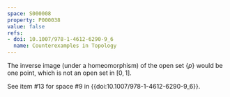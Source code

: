 ```yaml
---
space: S000008
property: P000038
value: false
refs:
- doi: 10.1007/978-1-4612-6290-9_6
  name: Counterexamples in Topology
---
```


The inverse image (under a homeomorphism) of the open set $\{p\}$ would be one point, which is not an open set in $[0,1]$.

See item #13 for space #9 in {{doi:10.1007/978-1-4612-6290-9_6}}.
